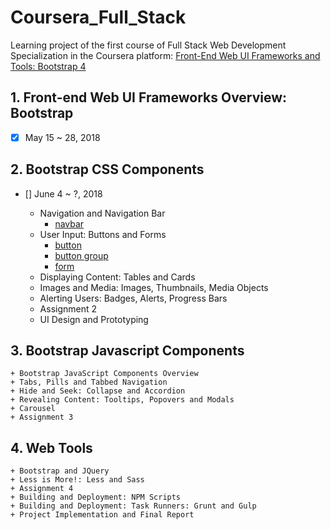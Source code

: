 # Coursera_Full_Stack

Learning project of the first course of Full Stack Web Development Specialization in the Coursera platform: 
[Front-End Web UI Frameworks and Tools: Bootstrap 4](https://www.coursera.org/learn/bootstrap-4)

## 1. Front-end Web UI Frameworks Overview: Bootstrap 
- [x] May 15 ~ 28, 2018
  
## 2. Bootstrap CSS Components
- [] June 4 ~ ?, 2018

	 + Navigation and Navigation Bar 
	 	+ [navbar](http://getbootstrap.com/docs/4.0/components/navbar/)			 	
	 + User Input: Buttons and Forms
	 	+ [button](http://getbootstrap.com/docs/4.0/components/buttons/)
		+ [button group](http://getbootstrap.com/docs/4.0/components/button-group/)
		+ [form](http://getbootstrap.com/docs/4.0/components/forms/)
	 + Displaying Content: Tables and Cards
	 + Images and Media: Images, Thumbnails, Media Objects
	 + Alerting Users: Badges, Alerts, Progress Bars
	 + Assignment 2
	 + UI Design and Prototyping

## 3. Bootstrap Javascript Components
	+ Bootstrap JavaScript Components Overview
	+ Tabs, Pills and Tabbed Navigation
	+ Hide and Seek: Collapse and Accordion
	+ Revealing Content: Tooltips, Popovers and Modals
	+ Carousel
	+ Assignment 3

## 4. Web Tools
	+ Bootstrap and JQuery
	+ Less is More!: Less and Sass
	+ Assignment 4
	+ Building and Deployment: NPM Scripts
	+ Building and Deployment: Task Runners: Grunt and Gulp
	+ Project Implementation and Final Report
